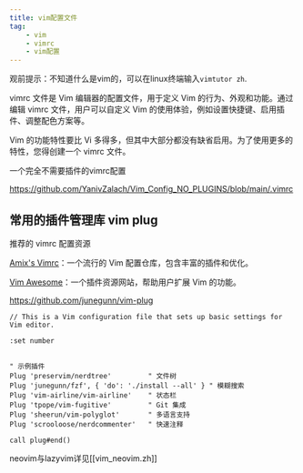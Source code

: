 ```yaml
---
title: vim配置文件
tag:
    - vim
    - vimrc
    - vim配置
---
```



观前提示：不知道什么是vim的，可以在linux终端输入`vimtutor zh`.

vimrc 文件是 Vim 编辑器的配置文件，用于定义 Vim 的行为、外观和功能。通过编辑 vimrc 文件，用户可以自定义 Vim 的使用体验，例如设置快捷键、启用插件、调整配色方案等。


  Vim 的功能特性要比 Vi 多得多，但其中大部分都没有缺省启用。为了使用更多的
  特性，您得创建一个 vimrc 文件。



一个完全不需要插件的vimrc配置

https://github.com/YanivZalach/Vim_Config_NO_PLUGINS/blob/main/.vimrc







## 常用的插件管理库 vim plug


推荐的 vimrc 配置资源

[Amix's Vimrc](https://github.com/amix/vimrc)：一个流行的 Vim 配置仓库，包含丰富的插件和优化。

[Vim Awesome](https://vimawesome.com/)：一个插件资源网站，帮助用户扩展 Vim 的功能。


https://github.com/junegunn/vim-plug



```
// This is a Vim configuration file that sets up basic settings for Vim editor.

:set number


" 示例插件
Plug 'preservim/nerdtree'         " 文件树
Plug 'junegunn/fzf', { 'do': './install --all' } " 模糊搜索
Plug 'vim-airline/vim-airline'    " 状态栏
Plug 'tpope/vim-fugitive'         " Git 集成
Plug 'sheerun/vim-polyglot'       " 多语言支持
Plug 'scrooloose/nerdcommenter'   " 快速注释

call plug#end()

```

neovim与lazyvim详见[[vim_neovim.zh]]